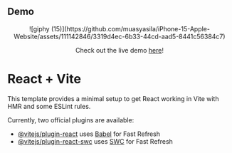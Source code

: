 ## Demo
<div id="header" align="center">
![giphy (15)](https://github.com/muasyasila/iPhone-15-Apple-Website/assets/111142846/3319d4ec-6b33-44cd-aad5-8441c56384c7)



Check out the live demo [here](https://i-phone-15-apple-website-dyrrov7jk-muasya-silas-projects.vercel.app/)! </div>


# React + Vite

This template provides a minimal setup to get React working in Vite with HMR and some ESLint rules.

Currently, two official plugins are available:

- [@vitejs/plugin-react](https://github.com/vitejs/vite-plugin-react/blob/main/packages/plugin-react/README.md) uses [Babel](https://babeljs.io/) for Fast Refresh
- [@vitejs/plugin-react-swc](https://github.com/vitejs/vite-plugin-react-swc) uses [SWC](https://swc.rs/) for Fast Refresh


